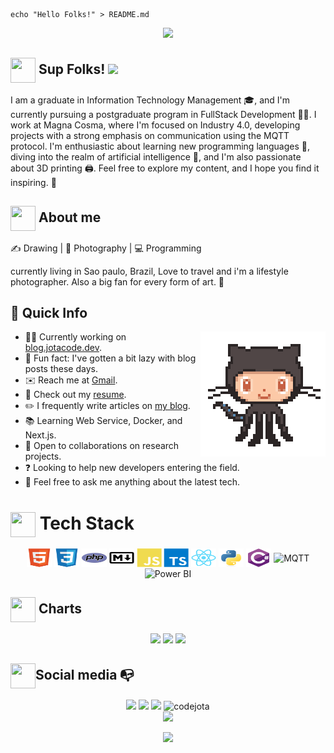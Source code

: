 ```shell
echo "Hello Folks!" > README.md
```

<p align="center">
  <img src="https://miro.medium.com/max/1400/1*aSBeNSEcBvl8wBVIpUlnCQ.gif"  />
</p>

## <img align="center" height="40" width="40" src="https://media4.giphy.com/media/v1.Y2lkPTc5MGI3NjExZmk1dXJteTRsYjJvbHc5dDVweXZ4em9peG91dTJ5NWRuNHcydHo4OCZlcD12MV9pbnRlcm5hbF9naWZfYnlfaWQmY3Q9cw/1ynCEtlgMPAeNAqdnu/giphy.gif">  Sup Folks! </a>  <a href="#"><img src="https://images.emojiterra.com/google/noto-emoji/unicode-15/animated/1f4aa.gif" width="25"> </a>

I am a graduate in Information Technology Management 🎓, and I'm currently pursuing a postgraduate program in FullStack Development 🧑‍🔬. I work at Magna Cosma, where I'm focused on Industry 4.0, developing projects with a strong emphasis on communication using the MQTT protocol. I'm enthusiastic about learning new programming languages 🚀, diving into the realm of artificial intelligence 🤖, and I'm also passionate about 3D printing 🖨️. Feel free to explore my content, and I hope you find it inspiring. 🌟

## <img align="center" height="40" width="40" src="https://media4.giphy.com/media/v1.Y2lkPTc5MGI3NjExZmk1dXJteTRsYjJvbHc5dDVweXZ4em9peG91dTJ5NWRuNHcydHo4OCZlcD12MV9pbnRlcm5hbF9naWZfYnlfaWQmY3Q9cw/1ynCEtlgMPAeNAqdnu/giphy.gif"> About me

✍️ Drawing | 📸 Photography | 💻 Programming

 currently living in Sao paulo, Brazil, Love to travel and i'm a lifestyle photographer. Also a big fan for every form of art. 🐺

## 🚀 Quick Info

<img align="right" src="https://github.com/codejota/codejota/blob/main/img/octocat-anime.gif" />

- 👨‍💻 Currently working on [blog.jotacode.dev](https://blog.jotacode.dev).
- 🤣 Fun fact: I've gotten a bit lazy with blog posts these days.
- ✉️ Reach me at [Gmail](mailto:contato@jotacode.dev).
- 📜 Check out my [resume](https://drive.google.com/file/d/1mcvt2wXgBFWk_CylHFkaE36sp92yUHhl/view).
- ✏️ I frequently write articles on [my blog](https://blog.jotacode.dev/blog).
- 📚 Learning Web Service, Docker, and Next.js.
- 👥 Open to collaborations on research projects.
- ❓ Looking to help new developers entering the field.
- 💬 Feel free to ask me anything about the latest tech.

# <img align="center" height="40" width="40" src="https://media4.giphy.com/media/v1.Y2lkPTc5MGI3NjExZmk1dXJteTRsYjJvbHc5dDVweXZ4em9peG91dTJ5NWRuNHcydHo4OCZlcD12MV9pbnRlcm5hbF9naWZfYnlfaWQmY3Q9cw/1ynCEtlgMPAeNAqdnu/giphy.gif"> Tech Stack

<div style="display: inline_block" align="center">
    <img align="center" height="30" width="40" src="https://raw.githubusercontent.com/devicons/devicon/master/icons/html5/html5-original.svg" alt="HTML5">
    <img align="center" height="30" width="40" src="https://raw.githubusercontent.com/devicons/devicon/master/icons/css3/css3-original.svg" alt="CSS3">
    <img align="center" height="30" width="40" src="https://raw.githubusercontent.com/devicons/devicon/master/icons/php/php-original.svg" alt="PHP">
    <img align="center" height="30" width="40" src="https://raw.githubusercontent.com/devicons/devicon/master/icons/markdown/markdown-original.svg" alt="Markdown">
    <img align="center" height="30" width="40" src="https://raw.githubusercontent.com/devicons/devicon/master/icons/javascript/javascript-plain.svg" alt="JavaScript">
    <img align="center" height="30" width="40" src="https://raw.githubusercontent.com/devicons/devicon/master/icons/typescript/typescript-plain.svg" alt="TypeScript">
    <img align="center" height="30" width="40" src="https://raw.githubusercontent.com/devicons/devicon/master/icons/react/react-original.svg" alt="React">
    <img align="center" height="30" width="40" src="https://raw.githubusercontent.com/devicons/devicon/master/icons/python/python-original.svg" alt="Python">
    <img align="center" height="30" width="40" src="https://raw.githubusercontent.com/devicons/devicon/master/icons/csharp/csharp-original.svg" alt="C#">
    <img align="center" height="40" width="40" src="https://www.opc-router.de/wp-content/uploads/2022/07/MQTT_128px-1.png" alt="MQTT">
    <img align="center" height="40" width="40" src="https://cdn.iconscout.com/icon/free/png-256/free-power-bi-3244521-2701891.png?f=webp" alt="Power BI">
</div>


## <img align="center" height="40" width="40" src="https://media4.giphy.com/media/v1.Y2lkPTc5MGI3NjExZmk1dXJteTRsYjJvbHc5dDVweXZ4em9peG91dTJ5NWRuNHcydHo4OCZlcD12MV9pbnRlcm5hbF9naWZfYnlfaWQmY3Q9cw/1ynCEtlgMPAeNAqdnu/giphy.gif">   Charts

<div align="center">
   <img height="130em" src="https://github-readme-stats.vercel.app/api?username=codejota&theme=calm&hide_border=false&include_all_commits=true&count_private=true"/>
  <img height="130em" src="https://github-readme-streak-stats.herokuapp.com/?user=codejota&theme=calm&hide_border=false"/>
  <img height= "130em" src="https://github-readme-stats.vercel.app/api/top-langs/?username=codejota&theme=calm&hide_border=false&include_all_commits=true&count_private=true&layout=compact"/>

</div>

## <img align="center" height="40" width="40" src="https://media4.giphy.com/media/v1.Y2lkPTc5MGI3NjExZmk1dXJteTRsYjJvbHc5dDVweXZ4em9peG91dTJ5NWRuNHcydHo4OCZlcD12MV9pbnRlcm5hbF9naWZfYnlfaWQmY3Q9cw/1ynCEtlgMPAeNAqdnu/giphy.gif">Social media :mailbox_with_no_mail:

<p align="center">
    <a href="https://www.linkedin.com/in/juniorjota/"><img src="https://img.shields.io/badge/linkedin-%230177B5?style=flat&logo=linkedin&logoColor=white"/></a>
    <a href = "mailto:contato@codejota.com"><img src="https://img.shields.io/badge/Mail-%23FF0000?style=flat&logo=GMail&logoColor=white"/></a>
    <a href="https://wakatime.com/@codejota"><img src="https://wakatime.com/badge/user/9b69e382-a961-4fe1-a77d-136b1f73ae6f.svg"/></a>
  <img src="https://komarev.com/ghpvc/?username=codejota" alt="codejota" /></br>
 <a href="https://buymeacoffee.com/codejotadev"><img src="https://img.shields.io/badge/Buy%20Me%20a%20Coffee-ffdd00?style=for-the-badge&logo=buy-me-a-coffee&logoColor=black"/></a>

  </p>
<p align="center">
  <img src="https://capsule-render.vercel.app/api?type=waving&color=gradient&height=80&section=footer"/>
</p>
